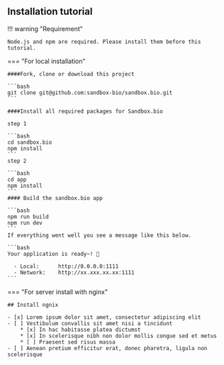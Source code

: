 ## Installation tutorial



!!! warning "Requirement"

    Node.js and npm are required. Please install them before this tutorial.


=== "For local installation"

    ####Fork, clone or download this project

    ```bash
    git clone git@github.com:sandbox-bio/sandbox.bio.git
    ```

    ####Install all required packages for Sandbox.bio

    step 1

    ```bash
    cd sandbox.bio
    npm install
    ```
    step 2

    ```bash
    cd app
    npm install
    ```
    #### Build the sandbox.bio app
    
    ```bash
    npm run build
    npm run dev
    ```
    If everything went well you see a message like this below.

    ```bash
    Your application is ready~! 🚀
    
      - Local:      http://0.0.0.0:1111
      - Network:    http://xx.xxx.xx.xx:1111
    ```

=== "For server install with nginx"

    ## Install ngnix

    - [x] Lorem ipsum dolor sit amet, consectetur adipiscing elit
    - [ ] Vestibulum convallis sit amet nisi a tincidunt
        * [x] In hac habitasse platea dictumst
        * [x] In scelerisque nibh non dolor mollis congue sed et metus
        * [ ] Praesent sed risus massa
    - [ ] Aenean pretium efficitur erat, donec pharetra, ligula non scelerisque


